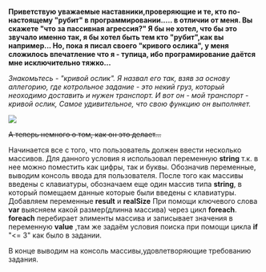  **Приветствую уважаемые наставники,проверяющие и те, кто по-настоящему "рубит" в программировании..... в отличии от меня. Вы скажете "что за пассивная агрессия?" Я бы не хотел, что бы это звучало именно так, я бы хотел быть тем кто "рубит",как вы например... Но, пока я писал своего "кривого ослика", у меня сложилось впечатление что я - тупица, ибо програмирование даётся мне исключительно тяжко...**

*Знакомьтесь - "кривой ослик".
Я назвал  его так, взяв за основу аллегорию, где котрольное задание - это некий груз, который неоходимо доставить и нужен транспорт. И вот он - мой транспорт - кривой ослик, Самое удивительное, что свою функцию он выполняет.*

<img class="MMImage-Origin" src="https://st.depositphotos.com/1430648/3834/i/450/depositphotos_38340683-stock-photo-stubborn-donkey.jpg">

~~А теперь немного о том, как он это делает...~~

Начинается все с того, что пользователь должен ввести несколько массивов. Для данного условия я использовал переменную __string__ т.к. в нее можно поместить как цифры, так и буквы.
Обозначив переменные, выводим консоль ввода для пользователя.
После того как массивы введены с клавиатуры, обозначаем еще один массив типа __string__, в который помещаем данные которые были введены с клавиатуры.
Добавляем переменные __result__  и __realSize__
При помощи ключевого слова __var__ выясняем какой размер(длинна массива) через цикл __foreach__.
 __foreach__ перебирает элименты массива и записывает значения в переменную __value__ ,там же задаём условия поиска при помощи цикла __if__ "<= 3" как было в задании.

В конце выводим на консоль массивы,удовлетворяющие требованию задания.  